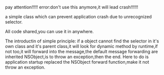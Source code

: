 pay attention!!!!!
error:don't use this anymore,it will lead crash!!!!!!

a simple class which can prevent application crash due to unrecognized selector.

All code shared,you can use it in anywhere.

The introductin of simple principle:
if a object cannot find the selector in it's own class and it's parent class,it will look for dynamic method by runtime,if not too,it will forward into the message,the default message forwarding are inherited NSObject,is to throw an exception,then the end.
Here to do is application startup replaced the NSObject forward function,make it not throw an exception.
